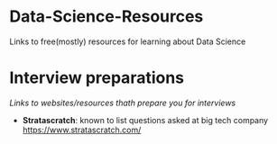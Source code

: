 # Data-Science-Resources
Links to free(mostly) resources for learning about Data Science

# Interview preparations
*Links to websites/resources thath prepare you for interviews*
- **Stratascratch**: known to list questions asked at big tech company https://www.stratascratch.com/
